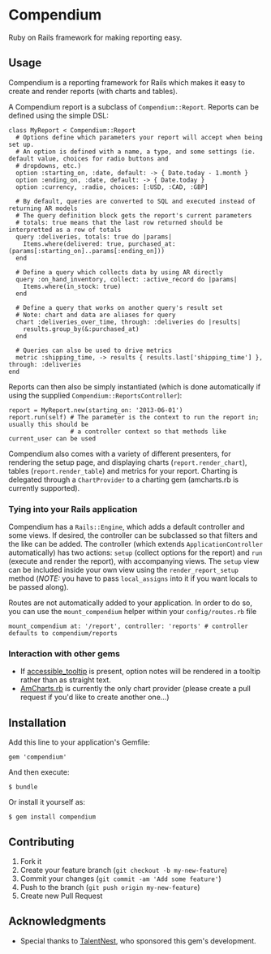 # Compendium

Ruby on Rails framework for making reporting easy.

## Usage

Compendium is a reporting framework for Rails which makes it easy to create and render reports (with charts and tables).

A Compendium report is a subclass of `Compendium::Report`. Reports can be defined using the simple DSL:

    class MyReport < Compendium::Report
      # Options define which parameters your report will accept when being set up.
      # An option is defined with a name, a type, and some settings (ie. default value, choices for radio buttons and
      # dropdowns, etc.)
      option :starting_on, :date, default: -> { Date.today - 1.month }
      option :ending_on, :date, default: -> { Date.today }
      option :currency, :radio, choices: [:USD, :CAD, :GBP]

      # By default, queries are converted to SQL and executed instead of returning AR models
      # The query definition block gets the report's current parameters
      # totals: true means that the last row returned should be interpretted as a row of totals
      query :deliveries, totals: true do |params|
        Items.where(delivered: true, purchased_at: (params[:starting_on]..params[:ending_on]))
      end

      # Define a query which collects data by using AR directly
      query :on_hand_inventory, collect: :active_record do |params|
        Items.where(in_stock: true)
      end

      # Define a query that works on another query's result set
      # Note: chart and data are aliases for query
      chart :deliveries_over_time, through: :deliveries do |results|
        results.group_by(&:purchased_at)
      end

      # Queries can also be used to drive metrics
      metric :shipping_time, -> results { results.last['shipping_time'] }, through: :deliveries
    end

Reports can then also be simply instantiated (which is done automatically if using the supplied
`Compendium::ReportsController`):

    report = MyReport.new(starting_on: '2013-06-01')
    report.run(self) # The parameter is the context to run the report in; usually this should be
                     # a controller context so that methods like current_user can be used

Compendium also comes with a variety of different presenters, for rendering the setup page, and displaying charts
(`report.render_chart`), tables (`report.render_table`) and metrics for your report. Charting is delegated through a
`ChartProvider` to a charting gem (amcharts.rb is currently supported).

### Tying into your Rails application

Compendium has a `Rails::Engine`, which adds a default controller and some views. If desired, the controller can be
subclassed so that filters and the like can be added. The controller (which extends `ApplicationController`
automatically) has two actions: `setup` (collect options for the report) and `run` (execute and render the report),
with accompanying views. The `setup` view can be included inside your own view using the `render_report_setup`
method (*NOTE:* you have to pass `local_assigns` into it if you want locals to be passed along).

Routes are not automatically added to your application. In order to do so, you can use the `mount_compendium` helper
within your `config/routes.rb` file

    mount_compendium at: '/report', controller: 'reports' # controller defaults to compendium/reports

### Interaction with other gems
* If [accessible_tooltip](https://github.com/dvandersluis/accessible_tooltip) is present, option notes will be rendered
in a tooltip rather than as straight text.
* [AmCharts.rb](https://github.com/dvandersluis/amcharts.rb) is currently the only chart provider (please create a pull
request if you'd like to create another one...)

## Installation

Add this line to your application's Gemfile:

    gem 'compendium'

And then execute:

    $ bundle

Or install it yourself as:

    $ gem install compendium

## Contributing

1. Fork it
2. Create your feature branch (`git checkout -b my-new-feature`)
3. Commit your changes (`git commit -am 'Add some feature'`)
4. Push to the branch (`git push origin my-new-feature`)
5. Create new Pull Request

## Acknowledgments

* Special thanks to [TalentNest](http://github.com/talentnest), who sponsored this gem's development.
